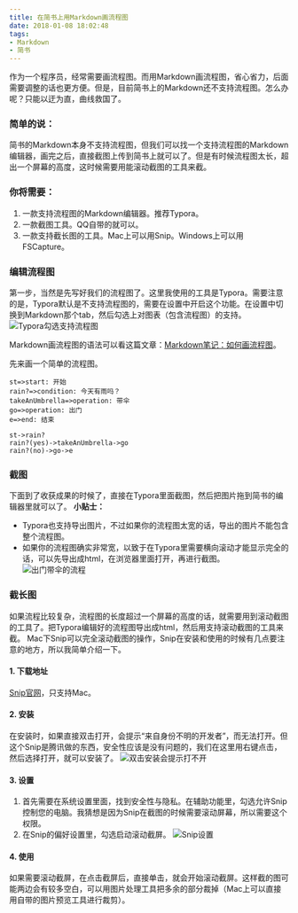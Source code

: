 ```yaml
---
title: 在简书上用Markdown画流程图
date: 2018-01-08 18:02:48
tags:
- Markdown
- 简书
---
```

作为一个程序员，经常需要画流程图。而用Markdown画流程图，省心省力，后面需要调整的话也更方便。但是，目前简书上的Markdown还不支持流程图。怎么办呢？只能以迂为直，曲线救国了。

### 简单的说：
简书的Markdown本身不支持流程图，但我们可以找一个支持流程图的Markdown编辑器，画完之后，直接截图上传到简书上就可以了。但是有时候流程图太长，超出一个屏幕的高度，这时候需要用能滚动截图的工具来截。

### 你将需要：
1. 一款支持流程图的Markdown编辑器。推荐Typora。
1. 一款截图工具。QQ自带的就可以。
1. 一款支持截长图的工具。Mac上可以用Snip。Windows上可以用FSCapture。

### 编辑流程图
第一步，当然是先写好我们的流程图了。这里我使用的工具是Typora。需要注意的是，Typora默认是不支持流程图的，需要在设置中开启这个功能。在设置中切换到Markdown那个tab，然后勾选上对图表（包含流程图）的支持。
![Typora勾选支持流程图](http://upload-images.jianshu.io/upload_images/196189-a333d53488c72560.png?imageMogr2/auto-orient/strip%7CimageView2/2/w/640 "Typora勾选支持流程图")

Markdown画流程图的语法可以看这篇文章：[Markdown笔记：如何画流程图](https://segmentfault.com/a/1190000006247465)。

先来画一个简单的流程图。
```flow
st=>start: 开始
rain?=>condition: 今天有雨吗？
takeAnUmbrella=>operation: 带伞
go=>operation: 出门
e=>end: 结束

st->rain?
rain?(yes)->takeAnUmbrella->go
rain?(no)->go->e
```

### 截图
下面到了收获成果的时候了，直接在Typora里面截图，然后把图片拖到简书的编辑器里就可以了。
**小贴士：**
- Typora也支持导出图片，不过如果你的流程图太宽的话，导出的图片不能包含整个流程图。
- 如果你的流程图确实非常宽，以致于在Typora里需要横向滚动才能显示完全的话，可以先导出成html，在浏览器里面打开，再进行截图。
![出门带伞的流程](http://upload-images.jianshu.io/upload_images/196189-9026e30aa8f37aed.png?imageMogr2/auto-orient/strip%7CimageView2/2/h/640 "出门带伞的流程")

### 截长图
如果流程比较复杂，流程图的长度超过一个屏幕的高度的话，就需要用到滚动截图的工具了。把Typora编辑好的流程图导出成html，然后用支持滚动截图的工具来截。
Mac下Snip可以完全滚动截图的操作，Snip在安装和使用的时候有几点要注意的地方，所以我简单介绍一下。
#### 1. 下载地址
[Snip官网](http://snip.qq.com)，只支持Mac。
#### 2. 安装
在安装时，如果直接双击打开，会提示“来自身份不明的开发者”，而无法打开。但这个Snip是腾讯做的东西，安全性应该是没有问题的，我们在这里用右键点击，然后选择打开，就可以安装了。
![双击安装会提示打不开](http://upload-images.jianshu.io/upload_images/196189-ccdb517532b13ece.png?imageMogr2/auto-orient/strip%7CimageView2/2/w/640 "双击安装会提示打不开")
#### 3. 设置
1. 首先需要在系统设置里面，找到安全性与隐私。在辅助功能里，勾选允许Snip控制您的电脑。我猜想是因为Snip在截图的时候需要滚动屏幕，所以需要这个权限。
1. 在Snip的偏好设置里，勾选启动滚动截屏。 
![Snip设置](http://upload-images.jianshu.io/upload_images/196189-aa8b6213f3778ce7.png?imageMogr2/auto-orient/strip%7CimageView2/2/w/960 "Snip设置")

#### 4. 使用
如果需要滚动截屏，在点击截屏后，直接单击，就会开始滚动截屏。这样截的图可能两边会有较多空白，可以用图片处理工具把多余的部分裁掉（Mac上可以直接用自带的图片预览工具进行裁剪）。
